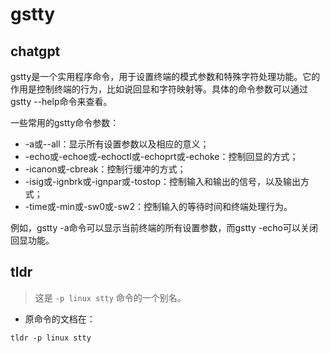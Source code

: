 # gstty 
## chatgpt 
gstty是一个实用程序命令，用于设置终端的模式参数和特殊字符处理功能。它的作用是控制终端的行为，比如说回显和字符映射等。具体的命令参数可以通过gstty --help命令来查看。

一些常用的gstty命令参数：

- -a或--all：显示所有设置参数以及相应的意义；
- -echo或-echoe或-echoctl或-echoprt或-echoke：控制回显的方式；
- -icanon或-cbreak：控制行缓冲的方式；
- -isig或-ignbrk或-ignpar或-tostop：控制输入和输出的信号，以及输出方式；
- -time或-min或-sw0或-sw2：控制输入的等待时间和终端处理行为。

例如，gstty -a命令可以显示当前终端的所有设置参数，而gstty -echo可以关闭回显功能。 

## tldr 
 
> 这是 `-p linux stty` 命令的一个别名。

- 原命令的文档在：

`tldr -p linux stty`

